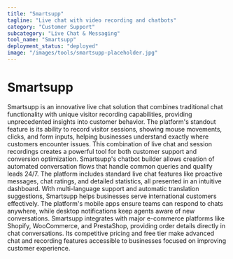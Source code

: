 ```yaml
---
title: "Smartsupp"
tagline: "Live chat with video recording and chatbots"
category: "Customer Support"
subcategory: "Live Chat & Messaging"
tool_name: "Smartsupp"
deployment_status: "deployed"
image: "/images/tools/smartsupp-placeholder.jpg"
---
```


# Smartsupp

Smartsupp is an innovative live chat solution that combines traditional chat functionality with unique visitor recording capabilities, providing unprecedented insights into customer behavior. The platform's standout feature is its ability to record visitor sessions, showing mouse movements, clicks, and form inputs, helping businesses understand exactly where customers encounter issues. This combination of live chat and session recordings creates a powerful tool for both customer support and conversion optimization. Smartsupp's chatbot builder allows creation of automated conversation flows that handle common queries and qualify leads 24/7. The platform includes standard live chat features like proactive messages, chat ratings, and detailed statistics, all presented in an intuitive dashboard. With multi-language support and automatic translation suggestions, Smartsupp helps businesses serve international customers effectively. The platform's mobile apps ensure teams can respond to chats anywhere, while desktop notifications keep agents aware of new conversations. Smartsupp integrates with major e-commerce platforms like Shopify, WooCommerce, and PrestaShop, providing order details directly in chat conversations. Its competitive pricing and free tier make advanced chat and recording features accessible to businesses focused on improving customer experience.
